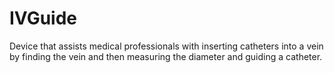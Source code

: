 # IVGuide
Device that assists medical professionals with inserting catheters into a vein by finding the vein and then measuring the diameter and guiding a catheter.
